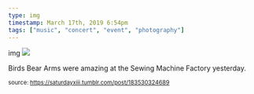 ```yaml
---
type: img
timestamp: March 17th, 2019 6:54pm
tags: ["music", "concert", "event", "photography"]
---
```

img
<img src="https://saturdayxiii.github.io/media/183530324689.jpg"/>

Birds Bear Arms were amazing at the Sewing Machine Factory yesterday.
 
      
      
      
      
      
  
<small>source: https://saturdayxiii.tumblr.com/post/183530324689</small>